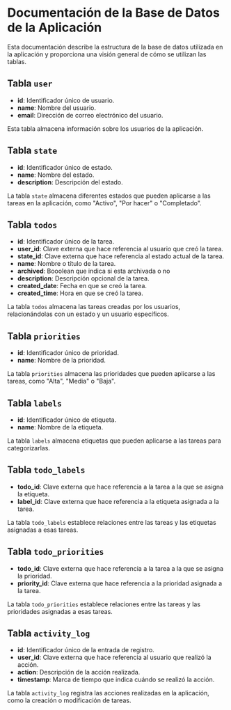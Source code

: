 # Documentación de la Base de Datos de la Aplicación

Esta documentación describe la estructura de la base de datos utilizada en la aplicación y proporciona una visión general de cómo se utilizan las tablas.

## Tabla `user`

- **id**: Identificador único de usuario.
- **name**: Nombre del usuario.
- **email**: Dirección de correo electrónico del usuario.

Esta tabla almacena información sobre los usuarios de la aplicación.

## Tabla `state`

- **id**: Identificador único de estado.
- **name**: Nombre del estado.
- **description**: Descripción del estado.

La tabla `state` almacena diferentes estados que pueden aplicarse a las tareas en la aplicación, como "Activo", "Por hacer" o "Completado".

## Tabla `todos`

- **id**: Identificador único de la tarea.
- **user_id**: Clave externa que hace referencia al usuario que creó la tarea.
- **state_id**: Clave externa que hace referencia al estado actual de la tarea.
- **name**: Nombre o título de la tarea.
- **archived**: Booolean que indica si esta archivada o no
- **description**: Descripción opcional de la tarea.
- **created_date**: Fecha en que se creó la tarea.
- **created_time**: Hora en que se creó la tarea.

La tabla `todos` almacena las tareas creadas por los usuarios, relacionándolas con un estado y un usuario específicos.

## Tabla `priorities`

- **id**: Identificador único de prioridad.
- **name**: Nombre de la prioridad.

La tabla `priorities` almacena las prioridades que pueden aplicarse a las tareas, como "Alta", "Media" o "Baja".

## Tabla `labels`

- **id**: Identificador único de etiqueta.
- **name**: Nombre de la etiqueta.

La tabla `labels` almacena etiquetas que pueden aplicarse a las tareas para categorizarlas.

## Tabla `todo_labels`

- **todo_id**: Clave externa que hace referencia a la tarea a la que se asigna la etiqueta.
- **label_id**: Clave externa que hace referencia a la etiqueta asignada a la tarea.

La tabla `todo_labels` establece relaciones entre las tareas y las etiquetas asignadas a esas tareas.

## Tabla `todo_priorities`

- **todo_id**: Clave externa que hace referencia a la tarea a la que se asigna la prioridad.
- **priority_id**: Clave externa que hace referencia a la prioridad asignada a la tarea.

La tabla `todo_priorities` establece relaciones entre las tareas y las prioridades asignadas a esas tareas.

## Tabla `activity_log`

- **id**: Identificador único de la entrada de registro.
- **user_id**: Clave externa que hace referencia al usuario que realizó la acción.
- **action**: Descripción de la acción realizada.
- **timestamp**: Marca de tiempo que indica cuándo se realizó la acción.

La tabla `activity_log` registra las acciones realizadas en la aplicación, como la creación o modificación de tareas.
